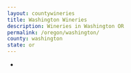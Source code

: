 ```yaml
---
layout: countywineries
title: Washington Wineries
description: Wineries in Washington OR
permalink: /oregon/washington/
county: washington
state: or
---
```

-
